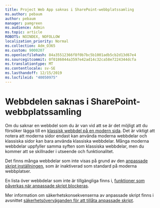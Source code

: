 ```yaml
---
title: Project Web App saknas i SharePoint-webbplatssamling
ms.author: pebaum
author: pebaum
manager: pamgreen
ms.audience: Admin
ms.topic: article
ROBOTS: NOINDEX, NOFOLLOW
localization_priority: Normal
ms.collection: Adm_O365
ms.custom: 9000207
ms.openlocfilehash: 84a35512366f8f0b7bc5b1001adb5cb2d13d67e4
ms.sourcegitcommit: 0f0186044a3597e42ad14c32ca58e7224344dcfa
ms.translationtype: MT
ms.contentlocale: sv-SE
ms.lasthandoff: 12/15/2019
ms.locfileid: "40050975"
---
```

# <a name="missing-web-part-in-sharepoint-site-collection"></a>Webbdelen saknas i SharePoint-webbplatssamling

Om du saknar en webbdel som du är van vid att se är det möjligt att du försöker lägga till en [klassisk webbdel på en modern sida](https://support.office.com/article/classic-and-modern-web-part-experiences-3fdae6c3-8fc1-49ab-8708-8c104b882e64). Det är viktigt att notera att moderna sidor endast kan använda moderna webbdelar och klassiska sidor kan bara använda klassiska webbdelar. Många moderna webbdelar uppfyller samma syften som klassiska webbdelar, men du kommer att se skillnader i utseende och funktionalitet.

Det finns många webbdelar som inte visas på grund av den [anpassade skript inställningen](https://docs.microsoft.com/sharepoint/allow-or-prevent-custom-script), som är inaktiverad som standard på moderna webbplatser. 

En lista över webbdelar som inte är tillgängliga finns i, [funktioner som påverkas när anpassade skript blockeras](https://docs.microsoft.com/sharepoint/allow-or-prevent-custom-script#features-affected-when-custom-script-is-blocked).

 Mer information om säkerhetskonsekvenserna av anpassade skript finns i avsnittet [säkerhetsöverväganden för att tillåta anpassade skript](https://docs.microsoft.com/sharepoint/security-considerations-of-allowing-custom-script).
